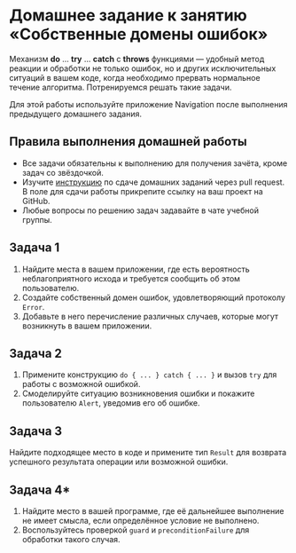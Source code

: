 # Домашнее задание к занятию «Собственные домены ошибок»

Механизм **do** ... **try** ... **catch** c **throws** функциями — удобный метод реакции и обработки не только ошибок, но и других исключительных ситуаций в вашем коде, когда необходимо прервать нормальное течение алгоритма. Потренируемся решать такие задачи.

Для этой работы используйте приложение Navigation после выполнения предыдущего домашнего задания.

## Правила выполнения домашней работы

* Все задачи обязательны к выполнению для получения зачёта, кроме задач со звёздочкой.
* Изучите [инструкцию](https://github.com/netology-code/iosint-homeworks/blob/main/Pull%20request's%20guideline.md) по сдаче домашних заданий через pull request. В поле для сдачи работы прикрепите ссылку на ваш проект на GitHub.
* Любые вопросы по решению задач задавайте в чате учебной группы.

## Задача 1
1. Найдите места в вашем приложении, где есть вероятность неблагоприятного исхода и требуется сообщить об этом пользователю. 
2. Создайте собственный домен ошибок, удовлетворяющий протоколу `Error`. 
3. Добавьте в него перечисление различных случаев, которые могут возникнуть в вашем приложении. 

## Задача 2
1. Примените конструкцию `do { ... } catch { ... }` и вызов `try` для работы с возможной ошибкой.
2. Смоделируйте ситуацию возникновения ошибки и покажите пользователю `Alert`, уведомив его об ошибке.

## Задача 3
Найдите подходящее место в коде и примените тип `Result` для возврата успешного результата операции или возможной ошибки.

## Задача 4*
1. Найдите место в вашей программе, где её дальнейшее выполнение не имеет смысла, если определённое условие не выполнено.
2. Воспользуйтесь проверкой `guard` и `preconditionFailure` для обработки такого случая.
